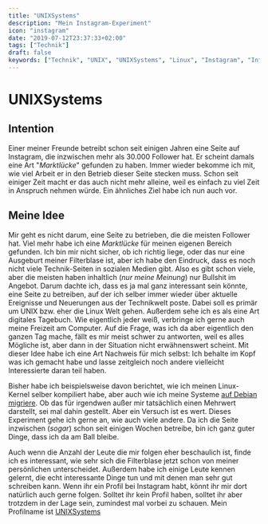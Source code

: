 ```yaml
---
title: "UNIXSystems"
description: "Mein Instagram-Experiment"
icon: "instagram"
date: "2019-07-12T23:37:33+02:00"
tags: ["Technik"]
draft: false
keywords: ["Technik", "UNIX", "UNIXSystems", "Linux", "Instagram", "Influencer", "Tagebuch", "Experiment"]
---
```


UNIXSystems
============

Intention
---------
Einer meiner Freunde betreibt schon seit einigen Jahren eine Seite auf Instagram, die inzwischen mehr als 30.000 Follower hat. Er scheint damals eine Art "_Marktlücke_" gefunden zu haben. Immer wieder bekomme ich mit, wie viel Arbeit er in den Betrieb dieser Seite stecken muss. Schon seit einiger Zeit macht er das auch nicht mehr alleine, weil es einfach zu viel Zeit in Anspruch nehmen würde. Ein ähnliches Ziel habe ich nun auch vor.

Meine Idee
----------
Mir geht es nicht darum, eine Seite zu betrieben, die die meisten Follower hat. Viel mehr habe ich eine _Marktlücke_ für meinen eigenen Bereich gefunden. Ich bin mir nicht sicher, ob ich richtig liege, oder das nur eine Ausgeburt meiner Filterblase ist, aber ich habe den Eindruck, dass es noch nicht viele Technik-Seiten in sozialen Medien gibt. Also es gibt schon viele, aber die meisten haben inhaltlich (_nur meine Meinung_) nur Bullshit im Angebot. Darum dachte ich, dass es ja mal ganz interessant sein könnte, eine Seite zu betreiben, auf der ich selber immer wieder über aktuelle Ereignisse und Neuerungen aus der Technikwelt poste. Dabei soll es primär um UNIX bzw. eher die Linux Welt gehen. Außerdem sehe ich es als eine Art digitales Tagebuch. Wie eigentlich jeder weiß, verbringe ich gerne auch meine Freizeit am Computer. Auf die Frage, was ich da aber eigentlich den ganzen Tag mache, fällt es mir meist schwer zu antworten, weil es alles Mögliche ist, aber dann in der Situation nicht erwähnenswert scheint. Mit dieser Idee habe ich eine Art Nachweis für mich selbst: Ich behalte im Kopf was ich gemacht habe und lasse zeitgleich noch andere vielleicht Interessierte daran teil haben.

Bisher habe ich beispielsweise davon berichtet, wie ich meinen Linux-Kernel selber kompiliert habe, aber auch wie ich meine Systeme [auf Debian migriere](/post/ubuntu_debian_migration/). Ob das für irgendwen außer mir tatsächlich einen Mehrwert darstellt, sei mal dahin gestellt. Aber ein Versuch ist es wert. Dieses Experiment gehe ich gerne an, wie auch viele andere. Da ich die Seite inzwischen (_sogar_) schon seit einigen Wochen betreibe, bin ich ganz guter Dinge, dass ich da am Ball bleibe.

Auch wenn die Anzahl der Leute die mir folgen eher beschaulich ist, finde ich es interessant, wie sehr sich die Filterblase jetzt schon von meiner persönlichen unterscheidet. Außerdem habe ich einige Leute kennen gelernt, die echt interessante Dinge tun und mit denen man sehr gut schreiben kann. Wenn ihr ein Profil bei Instagram habt, könnt ihr mir dort natürlich auch gerne folgen. Solltet ihr kein Profil haben, solltet ihr aber trotzdem in der Lage sein, zumindest mal vorbei zu schauen. Mein Profilname ist [UNIXSystems](https://instagram.com/unixsystems)
